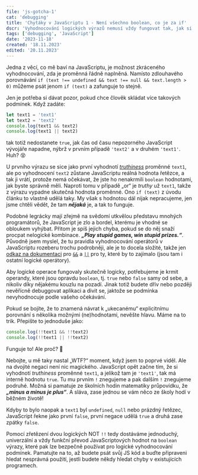 ```yaml
---
file: 'js-gotcha-1'
cat: 'debugging'
title: 'Chytáky v JavaScriptu 1 - Není všechno boolean, co je za if'
dscr: 'Vyhodnocování logických výrazů nemusí vždy fungovat tak, jak si myslíte'
tags: ['debugging', 'JavaScript']
date: '2023-11-18'
created: '18.11.2023'
edited: '20.11.2023'
---
```


Jedna z věcí, co mě baví na JavaScriptu, je možnost zkráceného vyhodnocování, zda je proměnná řádně naplněná. Namísto zdlouhavého porovnávání `if (text !== undefined && text !== null && text.length > 0)` můžeme psát jenom `if (text)` a zafunguje to stejně.

Jen je potřeba si dávat pozor, pokud chce člověk skládat více takových podmínek. Když zadáte:

```js
let text1 = 'text1'
let text2 = 'text2'
console.log(text1 && text2)
console.log(text1 || text2)
```

tak totiž nedostanete `true`, jak čas od času nepozorného JavaScript vývojáře napadne, nýbrž v prvním případě `'text2'` a v druhém `'text1'`. Huh? :dizzy_face:

U prvního výrazu se sice jako první vyhodnotí [_truthiness_](https://developer.mozilla.org/en-US/docs/Glossary/Truthy) proměnné `text1`, ale po vyhodnocení `text2` zůstane JavaScriptu reálná hodnota řetězce, a tak ji vrátí, protože nemá očekávat, že jste ho nenakrmili `boolean` hodnotami, jak byste správně měli. Naproti tomu v případě „or“ je _truthy_ už `text1`, takže z výrazu vypadne skutečná hodnota proměnné. Ono `if (text)` z úvodu článku to vlastně udělá taky. My však s hodnotou dál nijak nepracujeme, jen jsme chtěli vědět, že tam _**nějaká**_ je, a tak to funguje.

Podobné legrácky mají zřejmě na svědomí utkvělou představu mnohých programátorů, že JavaScript je zlo a bordel, kterému je vhodné se obloukem vyhýbat. Přitom je spíš jejich chyba, pokud se do něj snaží procpat nelogické kombinace. _**„Play stupid games, win stupid prizes.“**_. Původně jsem myslel, že tu pravidla vyhodnocování operátorů v JavaScriptu rozeberu trochu podrobněji, ale je to docela složité, takže jen [odkaz na dokumentaci](https://developer.mozilla.org/en-US/docs/Web/JavaScript/Reference/Operators) pro [`&&`](https://developer.mozilla.org/en-US/docs/Web/JavaScript/Reference/Operators/Logical_AND) a [`||`](https://developer.mozilla.org/en-US/docs/Web/JavaScript/Reference/Operators/Logical_OR) pro ty, které by to zajímalo (jsou tam i ostatní logické operátory).

Aby logické operace fungovaly skutečně logicky, potřebujeme je krmit operandy, které jsou opravdu `boolean`, tj. `true` nebo `false` samy od sebe, a nikoliv díky nějakému kouzlu na pozadí. Jinak totiž budete dřív nebo později nevěřícně debuggovat aplikaci a divit se, jaktože se podmínka nevyhodnocuje podle vašeho očekávání.

Pokud se bojíte, že to znamená návrat k „ukecanému“ explicitnímu porovnání s několika možnými (ne)hodnotami, nevěšte hlavu. Máme na to trik. Přepište to jednoduše jako:

```js
console.log(!!text1 && !!text2)
console.log(!!text1 || !!text2)
```

Funguje to! Ale proč? :eyes: 

Nebojte, u mě taky nastal „WTF?“ moment, když jsem to poprvé viděl. Ale na dvojité negaci není nic magického. JavaScript opět začne tím, že si vyhodnotí _truthiness_ proměnné `text1`, a jelikož tam je `'text1'`, tak má interně hodnotu `true`. Tu mu prvním `!` znegujeme a pak dalším `!` znegujeme podruhé. Možná si pamatuje ze školních hodin matematiky průpovídku, že _**„minus a minus je plus“**_. A sláva, zase jednou se vám něco ze školy hodí v běžném životě!

Kdyby to bylo naopak a `text1` byl `undefined`, `null` nebo prázdný řetězec, JavaScript řekne jako první `false`, první negace udělá `true` a druhá zase zpátky `false`.

Pomocí zřetězení dvou logických NOT `!!` tedy dostáváme jednoduchý, univerzální a vždy funkční převod JavaScriptových hodnot na `boolean` výrazy, které pak lze bezpečně používat pro logické vyhodnocování podmínek. Pamatujte na to, až budete psát svůj JS kód a buďte připraveni hledat nesprávná použití, jestli budete někdy hledat chyby v existujících programech.
